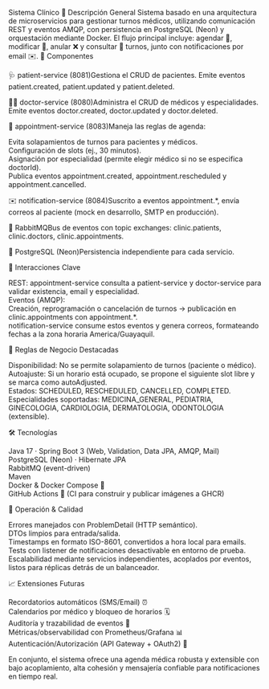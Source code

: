 Sistema Clínico
🏥 Descripción General
Sistema basado en una arquitectura de microservicios para gestionar turnos médicos, utilizando comunicación REST y eventos AMQP, con persistencia en PostgreSQL (Neon) y orquestación mediante Docker. El flujo principal incluye: agendar 📅, modificar 🔄, anular ❌ y consultar 🔎 turnos, junto con notificaciones por email ✉️.
🧩 Componentes

🩺 patient-service (8081)Gestiona el CRUD de pacientes. Emite eventos patient.created, patient.updated y patient.deleted.

🧑‍⚕️ doctor-service (8080)Administra el CRUD de médicos y especialidades. Emite eventos doctor.created, doctor.updated y doctor.deleted.

📅 appointment-service (8083)Maneja las reglas de agenda:  

Evita solapamientos de turnos para pacientes y médicos.  
Configuración de slots (ej., 30 minutos).  
Asignación por especialidad (permite elegir médico si no se especifica doctorId).  
Publica eventos appointment.created, appointment.rescheduled y appointment.cancelled.


✉️ notification-service (8084)Suscrito a eventos appointment.*, envía correos al paciente (mock en desarrollo, SMTP en producción).

🐇 RabbitMQBus de eventos con topic exchanges: clinic.patients, clinic.doctors, clinic.appointments.

🐘 PostgreSQL (Neon)Persistencia independiente para cada servicio.


🔗 Interacciones Clave

REST: appointment-service consulta a patient-service y doctor-service para validar existencia, email y especialidad.  
Eventos (AMQP):  
Creación, reprogramación o cancelación de turnos → publicación en clinic.appointments con appointment.*.  
notification-service consume estos eventos y genera correos, formateando fechas a la zona horaria America/Guayaquil.



🧠 Reglas de Negocio Destacadas

Disponibilidad: No se permite solapamiento de turnos (paciente o médico).  
Autoajuste: Si un horario está ocupado, se propone el siguiente slot libre y se marca como autoAdjusted.  
Estados: SCHEDULED, RESCHEDULED, CANCELLED, COMPLETED.  
Especialidades soportadas: MEDICINA_GENERAL, PEDIATRIA, GINECOLOGIA, CARDIOLOGIA, DERMATOLOGIA, ODONTOLOGIA (extensible).

🛠️ Tecnologías

Java 17 · Spring Boot 3 (Web, Validation, Data JPA, AMQP, Mail)  
PostgreSQL (Neon) · Hibernate JPA  
RabbitMQ (event-driven)  
Maven  
Docker & Docker Compose 🐳  
GitHub Actions 🚀 (CI para construir y publicar imágenes a GHCR)

🚦 Operación & Calidad

Errores manejados con ProblemDetail (HTTP semántico).  
DTOs limpios para entrada/salida.  
Timestamps en formato ISO-8601, convertidos a hora local para emails.  
Tests con listener de notificaciones desactivable en entorno de prueba.  
Escalabilidad mediante servicios independientes, acoplados por eventos, listos para réplicas detrás de un balanceador.

📈 Extensiones Futuras

Recordatorios automáticos (SMS/Email) ⏰  
Calendarios por médico y bloqueo de horarios 🗓️  
Auditoría y trazabilidad de eventos 🧾  
Métricas/observabilidad con Prometheus/Grafana 📊  
Autenticación/Autorización (API Gateway + OAuth2) 🔐

En conjunto, el sistema ofrece una agenda médica robusta y extensible con bajo acoplamiento, alta cohesión y mensajería confiable para notificaciones en tiempo real.